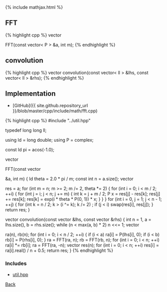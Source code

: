 {% include mathjax.html %}

## FFT

{% highlight cpp %}
vector<P> FFT(const vector< P > &a, int m);
{% endhighlight %}

## convolution

{% highlight cpp %}
vector<ll> convolution(const vector< ll > &lhs, const vector< ll > &rhs);
{% endhighlight %}

## Implementation

- [GitHub]({{ site.github.repository_url }}/blob/master/cpp/include/math/fft.cpp)

{% highlight cpp %}
#include "../util.hpp"

typedef long long ll;

using ld = long double;
using P = complex<ld>;

const ld pi = acos(-1.0);

vector<P> FFT(const vector<P> &a, int m) {
  ld theta = 2.0 * pi / m;
  const int n = a.size();
  vector<P> res = a;
  for (int m = n; m >= 2; m /= 2, theta *= 2) {
    for (int i = 0; i < m / 2; ++i) {
      for (int j = i; j < n; j += m) {
        int k = j + m / 2;
        P x = res[j] - res[k];
        res[j] += res[k];
        res[k] = exp(i * theta * P(0, 1)) * x;
      }
    }
  }
  for (int i = 0, j = 1; j < n - 1; ++j) {
    for (int k = n / 2; k > (i ^= k); k /= 2)
      ;
    if (j < i)
      swap(res[i], res[j]);
  }
  return res;
}

vector<ll> convolution(const vector<ll> &lhs, const vector<ll> &rhs) {
  int n = 1, a = lhs.size(), b = rhs.size();
  while (n < max(a, b) * 2)
    n <<= 1;
  vector<P> ra(n), rb(n);
  for (int i = 0; i < n / 2; ++i) {
    if (i < a)
      ra[i] = P(lhs[i], 0);
    if (i < b)
      rb[i] = P(rhs[i], 0);
  }
  ra = FFT(ra, n);
  rb = FFT(rb, n);
  for (int i = 0; i < n; ++i)
    ra[i] *= rb[i];
  ra = FFT(ra, -n);
  vector<ll> res(n);
  for (int i = 0; i < n; ++i)
    res[i] = ra[i].real() / n + 0.5;
  return res;
}
{% endhighlight %}

### Includes

- [util.hpp](../util)

[Back](../..)
